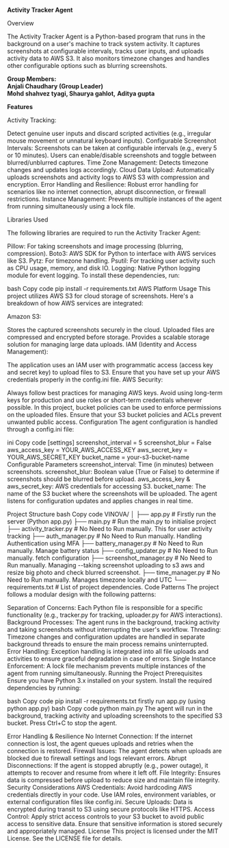<b>Activity Tracker Agent</b>

Overview

The Activity Tracker Agent is a Python-based program that runs in the background on a user's machine to track system activity. It captures screenshots at configurable intervals, tracks user inputs, and uploads activity data to AWS S3. It also monitors timezone changes and handles other configurable options such as blurring screenshots.

<b>Group Members: </b>  
<b>Anjali Chaudhary (Group Leader)</b>  
<b>Mohd shahvez tyagi, </b>
<b>Shaurya gahlot,</b>
<b>Aditya gupta </b>

<b>Features</b>

Activity Tracking:

Detect genuine user inputs and discard scripted activities (e.g., irregular mouse movement or unnatural keyboard inputs).
Configurable Screenshot Intervals: Screenshots can be taken at configurable intervals (e.g., every 5 or 10 minutes). Users can enable/disable screenshots and toggle between blurred/unblurred captures.
Time Zone Management: Detects timezone changes and updates logs accordingly.
Cloud Data Upload: Automatically uploads screenshots and activity logs to AWS S3 with compression and encryption.
Error Handling and Resilience: Robust error handling for scenarios like no internet connection, abrupt disconnection, or firewall restrictions.
Instance Management: Prevents multiple instances of the agent from running simultaneously using a lock file.

Libraries Used

The following libraries are required to run the Activity Tracker Agent:

Pillow: For taking screenshots and image processing (blurring, compression).
Boto3: AWS SDK for Python to interface with AWS services like S3.
Pytz: For timezone handling.
Psutil: For tracking user activity such as CPU usage, memory, and disk IO.
Logging: Native Python logging module for event logging.
To install these dependencies, run:

bash
Copy code
pip install -r requirements.txt
AWS Platform Usage
This project utilizes AWS S3 for cloud storage of screenshots. Here's a breakdown of how AWS services are integrated:

Amazon S3:

Stores the captured screenshots securely in the cloud.
Uploaded files are compressed and encrypted before storage.
Provides a scalable storage solution for managing large data uploads.
IAM (Identity and Access Management):

The application uses an IAM user with programmatic access (access key and secret key) to upload files to S3. Ensure that you have set up your AWS credentials properly in the config.ini file.
AWS Security:

Always follow best practices for managing AWS keys. Avoid using long-term keys for production and use roles or short-term credentials wherever possible.
In this project, bucket policies can be used to enforce permissions on the uploaded files. Ensure that your S3 bucket policies and ACLs prevent unwanted public access.
Configuration
The agent configuration is handled through a config.ini file:

ini
Copy code
[settings]
screenshot_interval = 5
screenshot_blur = False
aws_access_key = YOUR_AWS_ACCESS_KEY
aws_secret_key = YOUR_AWS_SECRET_KEY
bucket_name = your-s3-bucket-name
Configurable Parameters
screenshot_interval: Time (in minutes) between screenshots.
screenshot_blur: Boolean value (True or False) to determine if screenshots should be blurred before upload.
aws_access_key & aws_secret_key: AWS credentials for accessing S3.
bucket_name: The name of the S3 bucket where the screenshots will be uploaded.
The agent listens for configuration updates and applies changes in real time.

Project Structure
bash
Copy code
VINOVA/
│
├── app.py # Firstly run the server (Python app.py)
├── main.py # Run the main.py to initialise project
├── activity_tracker.py # No Need to Run manually. This for user activity tracking
├── auth_manager.py # No Need to Run manually. Handling Authentication using MFA
├── battery_manager.py # No Need to Run manually. Manage battery status
├── config_updater.py # No Need to Run manually. fetch configuration
├── screenshot_manager.py # No Need to Run manually. Managing --taking screenshot uploading to s3 aws and resize big photo and check blurred screenshot.
├── time_manager.py # No Need to Run manually. Manages timezone locally and UTC
└── requirements.txt # List of project dependencies.
Code Patterns
The project follows a modular design with the following patterns:

Separation of Concerns: Each Python file is responsible for a specific functionality (e.g., tracker.py for tracking, uploader.py for AWS interactions).
Background Processes: The agent runs in the background, tracking activity and taking screenshots without interrupting the user's workflow.
Threading: Timezone changes and configuration updates are handled in separate background threads to ensure the main process remains uninterrupted.
Error Handling: Exception handling is integrated into all file uploads and activities to ensure graceful degradation in case of errors.
Single Instance Enforcement: A lock file mechanism prevents multiple instances of the agent from running simultaneously.
Running the Project
Prerequisites
Ensure you have Python 3.x installed on your system. Install the required dependencies by running:

bash
Copy code
pip install -r requirements.txt
firstly run app.py (using python app.py)
bash
Copy code
python main.py
The agent will run in the background, tracking activity and uploading screenshots to the specified S3 bucket. Press Ctrl+C to stop the agent.

Error Handling & Resilience
No Internet Connection: If the internet connection is lost, the agent queues uploads and retries when the connection is restored.
Firewall Issues: The agent detects when uploads are blocked due to firewall settings and logs relevant errors.
Abrupt Disconnections: If the agent is stopped abruptly (e.g., power outage), it attempts to recover and resume from where it left off.
File Integrity: Ensures data is compressed before upload to reduce size and maintain file integrity.
Security Considerations
AWS Credentials: Avoid hardcoding AWS credentials directly in your code. Use IAM roles, environment variables, or external configuration files like config.ini.
Secure Uploads: Data is encrypted during transit to S3 using secure protocols like HTTPS.
Access Control: Apply strict access controls to your S3 bucket to avoid public access to sensitive data. Ensure that sensitive information is stored securely and appropriately managed.
License
This project is licensed under the MIT License. See the LICENSE file for details.
